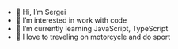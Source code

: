 - 👋 Hi, I’m Sergei
- 👀 I’m interested in work with code
- 🌱 I’m currently learning JavaScript, TypeScript
- 💞️ I love to treveling on motorcycle and do sport

<!---
Driv3r034/Driv3r034 is a ✨ special ✨ repository because its `README.md` (this file) appears on your GitHub profile.
You can click the Preview link to take a look at your changes.
--->
